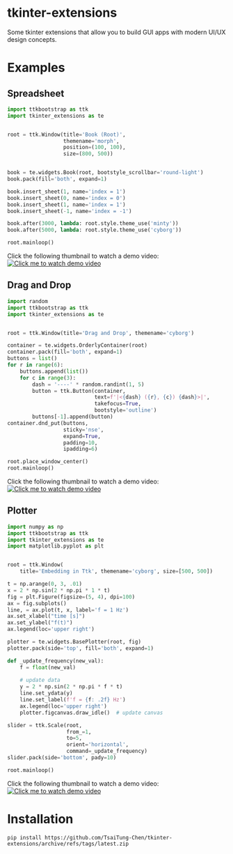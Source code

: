 # tkinter-extensions
Some tkinter extensions that allow you to build GUI apps with modern UI/UX design concepts.


# Examples
## Spreadsheet
```python
import ttkbootstrap as ttk
import tkinter_extensions as te


root = ttk.Window(title='Book (Root)',
                  themename='morph',
                  position=(100, 100),
                  size=(800, 500))


book = te.widgets.Book(root, bootstyle_scrollbar='round-light')
book.pack(fill='both', expand=1)

book.insert_sheet(1, name='index = 1')
book.insert_sheet(0, name='index = 0')
book.insert_sheet(1, name='index = 1')
book.insert_sheet(-1, name='index = -1')

book.after(3000, lambda: root.style.theme_use('minty'))
book.after(5000, lambda: root.style.theme_use('cyborg'))

root.mainloop()
```

Click the following thumbnail to watch a demo video:
[![Click me to watch demo video](https://img.youtube.com/vi/wUhJGVSPLx8/maxresdefault.jpg)](https://youtu.be/wUhJGVSPLx8)


## Drag and Drop
```python
import random
import ttkbootstrap as ttk
import tkinter_extensions as te


root = ttk.Window(title='Drag and Drop', themename='cyborg')

container = te.widgets.OrderlyContainer(root)
container.pack(fill='both', expand=1)
buttons = list()
for r in range(6):
    buttons.append(list())
    for c in range(3):
        dash = '----' * random.randint(1, 5)
        button = ttk.Button(container,
                            text=f'|<{dash} ({r}, {c}) {dash}>|',
                            takefocus=True,
                            bootstyle='outline')
        buttons[-1].append(button)
container.dnd_put(buttons,
                  sticky='nse',
                  expand=True,
                  padding=10,
                  ipadding=6)

root.place_window_center()
root.mainloop()
```

Click the following thumbnail to watch a demo video:
[![Click me to watch demo video](https://img.youtube.com/vi/SCWsT7v3L34/maxresdefault.jpg)](https://youtu.be/SCWsT7v3L34)


## Plotter
```python
import numpy as np
import ttkbootstrap as ttk
import tkinter_extensions as te
import matplotlib.pyplot as plt


root = ttk.Window(
    title='Embedding in Ttk', themename='cyborg', size=[500, 500])

t = np.arange(0, 3, .01)
x = 2 * np.sin(2 * np.pi * 1 * t)
fig = plt.Figure(figsize=(5, 4), dpi=100)
ax = fig.subplots()
line, = ax.plot(t, x, label='f = 1 Hz')
ax.set_xlabel("time [s]")
ax.set_ylabel("f(t)")
ax.legend(loc='upper right')

plotter = te.widgets.BasePlotter(root, fig)
plotter.pack(side='top', fill='both', expand=1)

def _update_frequency(new_val):
    f = float(new_val)
    
    # update data
    y = 2 * np.sin(2 * np.pi * f * t)
    line.set_ydata(y)
    line.set_label(f'f = {f: .2f} Hz')
    ax.legend(loc='upper right')
    plotter.figcanvas.draw_idle()  # update canvas

slider = ttk.Scale(root,
                   from_=1,
                   to=5,
                   orient='horizontal',
                   command=_update_frequency)
slider.pack(side='bottom', pady=10)

root.mainloop()
```

Click the following thumbnail to watch a demo video:
[![Click me to watch demo video](https://img.youtube.com/vi/kXKO83NwQCk/maxresdefault.jpg)](https://youtu.be/kXKO83NwQCk)


# Installation
```
pip install https://github.com/TsaiTung-Chen/tkinter-extensions/archive/refs/tags/latest.zip
```

